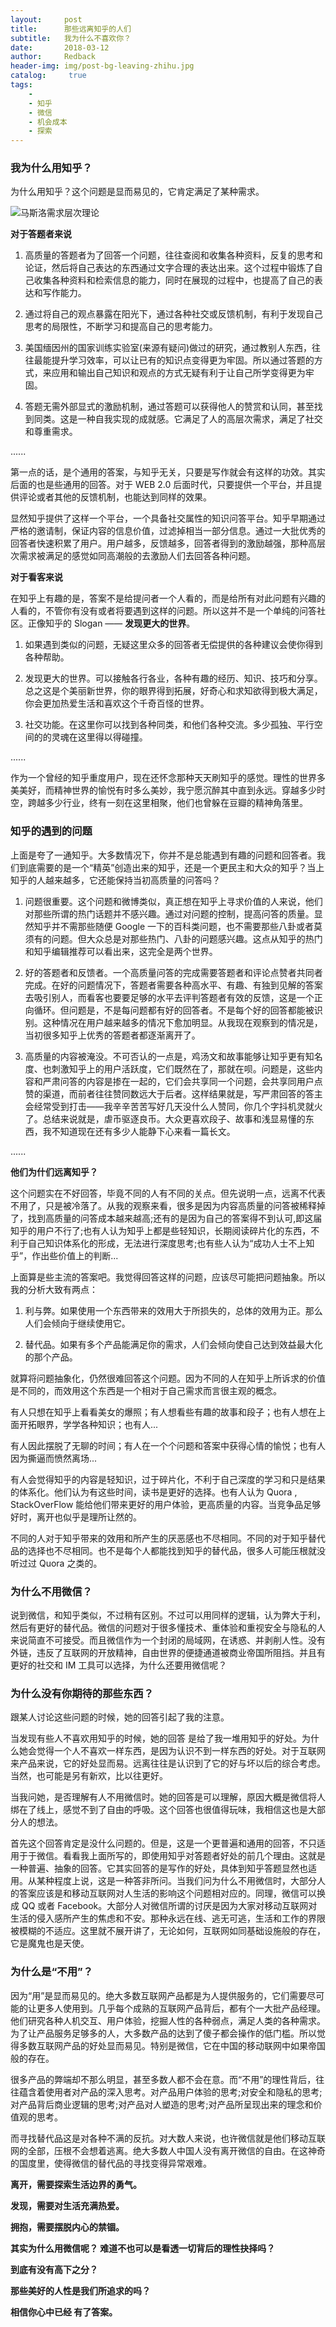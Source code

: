 ```yaml
---
layout:     post
title:      那些远离知乎的人们
subtitle:   我为什么不喜欢你？
date:       2018-03-12
author:     Redback
header-img: img/post-bg-leaving-zhihu.jpg
catalog: 	 true
tags:
    - 
    - 知乎
    - 微信
    - 机会成本
    - 探索
---
```


### 我为什么用知乎？

为什么用知乎？这个问题是显而易见的，它肯定满足了某种需求。

![马斯洛需求层次理论](http://upload-images.jianshu.io/upload_images/1090979-7665d478752a05b2.png?imageMogr2/auto-orient/strip%7CimageView2/2/w/1240)

**对于答题者来说**

1. 高质量的答题者为了回答一个问题，往往查阅和收集各种资料，反复的思考和论证，然后将自己表达的东西通过文字合理的表达出来。这个过程中锻炼了自己收集各种资料和检索信息的能力，同时在展现的过程中，也提高了自己的表达和写作能力。

2. 通过将自己的观点暴露在阳光下，通过各种社交或反馈机制，有利于发现自己思考的局限性，不断学习和提高自己的思考能力。

3. 美国缅因州的国家训练实验室(来源有疑问)做过的研究，通过教别人东西，往往最能提升学习效率，可以让已有的知识点变得更为牢固。所以通过答题的方式，来应用和输出自己知识和观点的方式无疑有利于让自己所学变得更为牢固。

4. 答题无需外部显式的激励机制，通过答题可以获得他人的赞赏和认同，甚至找到同类。这是一种自我实现的成就感。它满足了人的高层次需求，满足了社交和尊重需求。

......

第一点的话，是个通用的答案，与知乎无关，只要是写作就会有这样的功效。其实后面的也是些通用的回答。对于 WEB 2.0 后面时代，只要提供一个平台，并且提供评论或者其他的反馈机制，也能达到同样的效果。 

显然知乎提供了这样一个平台，一个具备社交属性的知识问答平台。知乎早期通过严格的邀请制，保证内容的信息价值，过滤掉相当一部分信息。通过一大批优秀的回答者快速积累了用户。用户越多，反馈越多，回答者得到的激励越强，那种高层次需求被满足的感觉如同高潮般的去激励人们去回答各种问题。

**对于看客来说**

在知乎上有趣的是，答案不是给提问者一个人看的，而是给所有对此问题有兴趣的人看的，不管你有没有或者将要遇到这样的问题。所以这并不是一个单纯的问答社区。正像知乎的 Slogan —— **发现更大的世界**。

1. 如果遇到类似的问题，无疑这里众多的回答者无偿提供的各种建议会使你得到各种帮助。

2. 发现更大的世界。可以接触各行各业，各种有趣的经历、知识、技巧和分享。总之这是个美丽新世界，你的眼界得到拓展，好奇心和求知欲得到极大满足，你会更加热爱生活和喜欢这个千奇百怪的世界。

3. 社交功能。在这里你可以找到各种同类，和他们各种交流。多少孤独、平行空间的的灵魂在这里得以得碰撞。

......

作为一个曾经的知乎重度用户，现在还怀念那种天天刷知乎的感觉。理性的世界多美美好，而精神世界的愉悦有时多么美妙，我宁愿沉醉其中直到永远。穿越多少时空，跨越多少行业，终有一刻在这里相聚，他们也曾躲在豆瓣的精神角落里。

### 知乎的遇到的问题

上面是夸了一通知乎。大多数情况下，你并不是总能遇到有趣的问题和回答者。我们到底需要的是一个“精英”创造出来的知乎，还是一个更民主和大众的知乎？当上知乎的人越来越多，它还能保持当初高质量的问答吗？

1. 问题很重要。这个问题和微博类似，真正想在知乎上寻求价值的人来说，他们对那些所谓的热门话题并不感兴趣。通过对问题的控制，提高问答的质量。显然知乎并不需那些随便 Google 一下的百科类问题，也不需要那些八卦或者莫须有的问题。但大众总是对那些热门、八卦的问题感兴趣。这点从知乎的热门和知乎编辑推荐可以看出来，这完全是两个世界。

2. 好的答题者和反馈者。一个高质量问答的完成需要答题者和评论点赞者共同者完成。在好的问题情况下，答题者需要各种高水平、有趣、有独到见解的答案去吸引别人，而看客也要要足够的水平去评判答题者有效的反馈，这是一个正向循环。但问题是，不是每问题都有好的回答者。不是每个好的回答都能被识别。这种情况在用户越来越多的情况下愈加明显。从我现在观察到的情况是，当初很多知乎上优秀的答题者都逐渐离开了。

3. 高质量的内容被淹没。不可否认的一点是，鸡汤文和故事能够让知乎更有知名度、也刺激知乎上的用户活跃度，它们既然在了，那就在呗。问题是，这些内容和严肃问答的内容是掺在一起的，它们会共享同一个问题，会共享同用户点赞的渠道，而前者往往赞同数远大于后者。这样结果就是，写严肃回答的答主会经常受到打击——我辛辛苦苦写好几天没什么人赞同，你几个字抖机灵就火了。总结来说就是，虐币驱逐良币。大众更喜欢段子、故事和浅显易懂的东西，我不知道现在还有多少人能静下心来看一篇长文。

......

**他们为什们远离知乎？**

这个问题实在不好回答，毕竟不同的人有不同的关点。但先说明一点，远离不代表不用了，只是被冷落了。从我的观察来看，很多是因为内容高质量的问答被稀释掉了，找到高质量的问答成本越来越高;还有的是因为自己的答案得不到认可,即这届知乎的用户不行了;也有人认为知乎上都是些轻知识，长期阅读碎片化的东西，不利于自己知识体系化的形成，无法进行深度思考;也有些人认为“成功人士不上知乎”，作出些价值上的判断...

上面算是些主流的答案吧。我觉得回答这样的问题，应该尽可能把问题抽象。所以我的分析大致有两点：


1. 利与弊。如果使用一个东西带来的效用大于所损失的，总体的效用为正。那么人们会倾向于继续使用它。

2. 替代品。如果有多个产品能满足你的需求，人们会倾向使自己达到效益最大化的那个产品。


就算将问题抽象化，仍然很难回答这个问题。因为不同的人在知乎上所诉求的价值是不同的，而效用这个东西是一个相对于自己需求而言很主观的概念。

有人只想在知乎上看看美女的爆照；有人想看些有趣的故事和段子；也有人想在上面开拓眼界，学学各种知识；也有人...

有人因此摆脱了无聊的时间；有人在一个个问题和答案中获得心情的愉悦；也有人因为撕逼而愤然离场...

有人会觉得知乎的内容是轻知识，过于碎片化，不利于自己深度的学习和只是结果的体系化。他们认为有这些时间，读书是更好的选择。也有人认为 Quora , StackOverFlow 能给他们带来更好的用户体验，更高质量的内容。当竞争品足够好时，离开也似乎是理所让然的。

不同的人对于知乎带来的效用和所产生的厌恶感也不尽相同。不同的对于知乎替代品的选择也不尽相同。也不是每个人都能找到知乎的替代品，很多人可能压根就没听过过 Quora 之类的。



### 为什么不用微信？

 说到微信，和知乎类似，不过稍有区别。不过可以用同样的逻辑，认为弊大于利，然后有更好的替代品。微信的问题对于很多懂技术、重体验和重视安全与隐私的人来说简直不可接受。而且微信作为一个封闭的局域网，在诱惑、并剥削人性。没有外链，违反了互联网的开放精神，自由世界的便捷通道被商业帝国所阻挡。并且有更好的社交和 IM 工具可以选择，为什么还要用微信呢？


### 为什么没有你期待的那些东西？

跟某人讨论这些问题的时候，她的回答引起了我的注意。

当发现有些人不喜欢用知乎的时候，她的回答
是给了我一堆用知乎的好处。为什么她会觉得一个人不喜欢一样东西，是因为认识不到一样东西的好处。对于互联网来产品来说，它的好处显而易。远离往往是认识到了它的好与坏以后的综合考虑。当然，也可能是另有新欢，比以往更好。


当我问她，是否理解有人不用微信时。她的回答是可以理解，原因大概是微信将人绑在了线上，感觉不到了自由的呼吸。这个回答也很值得玩味，我相信这也是大部分人的想法。

首先这个回答肯定是没什么问题的。但是，这是一个更普遍和通用的回答，不只适用于于微信。看看我上面所写的，即使用知乎对答题者好处的前几个理由。这就是一种普遍、抽象的回答。它其实回答的是写作的好处，具体到知乎答题显然也适用。从某种程度上说，这是一种答非所问。当我们问为什么不用微信时，大部分人的答案应该是和移动互联网对人生活的影响这个问题相对应的。同理，微信可以换成 QQ 或者 Facebook。大部分人对微信所谓的讨厌是因为大家对移动互联网对生活的侵入感所产生的焦虑和不安。那种永远在线、逃无可逃，生活和工作的界限被模糊的不适应。这里就不展开讲了，无论如何，互联网如同基础设施般的存在，它是魔鬼也是天使。

### 为什么是“不用”？

因为“用”是显而易见的。绝大多数互联网产品都是为人提供服务的，它们需要尽可能的让更多人使用到。几乎每个成熟的互联网产品背后，都有个一大批产品经理。他们研究各种人机交互、用户体验，挖掘人性的各种弱点，满足人类的各种需求。为了让产品服务足够多的人，大多数产品的达到了傻子都会操作的低门槛。所以觉得多数互联网产品的好处显而易见。特别是微信，它在中国的移动联网中如果帝国般的存在。

很多产品的弊端却不那么明显，甚至多数人都不会在意。而“不用”的理性背后，往往蕴含着使用者对产品的深入思考。对产品用户体验的思考;对安全和隐私的思考;对产品背后商业逻辑的思考;对产品对人塑造的思考;对产品所呈现出来的理念和价值观的思考。

而寻找替代品这是对各种不满的反抗。对大数人来说，也许微信就是他们移动互联网的全部，压根不会想着逃离。绝大多数人中国人没有离开微信的自由。在这神奇的国度里，使得微信的替代品的寻找变得异常艰难。

**离开，需要探索生活边界的勇气。**

**发现，需要对生活充满热爱。**

**拥抱，需要摆脱内心的禁锢。**


**其实为什么用微信呢？ 难道不也可以是看透一切背后的理性抉择吗？**

**到底有没有高下之分？**

**那些美好的人性是我们所追求的吗？**

**相信你心中已经 有了答案。**





